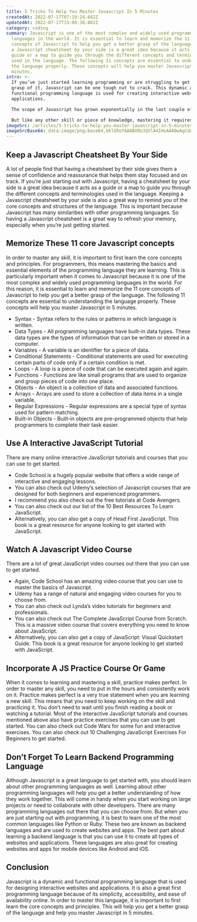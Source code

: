 ```yaml
---
title: 5 Tricks To Help You Master Javascript In 5 Minutes
createdAt: 2022-07-17T07:19:24.642Z
updatedAt: 2022-07-17T15:00:30.802Z
category: coding
summary: Javascript is one of the most complex and widely used programming
  languages in the world. It is essential to learn and memorize the 11 core
  concepts of Javascript to help you get a better grasp of the language. Having
  a Javascript cheatsheet by your side is a great idea because it acts as a
  guide or a map to guide you through the different concepts and terminologies
  used in the language. The following 11 concepts are essential to understanding
  the language properly. These concepts will help you master Javascript in 5
  minutes.
intro: >-
  If you’ve just started learning programming or are struggling to get a
  grasp of it, Javascript can be one tough nut to crack. This dynamic and
  functional programming language is used for creating interactive websites and
  applications. 

  The scope of Javascript has grown exponentially in the last couple of years due to its widespread use for designing interactive websites and developing mobile apps. In addition to that, it’s also a great first programming language because of its simplicity, accessibility, and ease of availability online. 

  But like any other skill or piece of knowledge, mastering it requires practice and perseverance. If you find yourself struggling with this programming language, read on for our 5 Tricks To Help You Master Javascript In 5 Minutes.
imageSrc: /articles/5-tricks-to-help-you-master-javascript-in-5-minutes.png
imageSrcBase64: data:image/png;base64,UklGRoYAAABXRUJQVlA4IHoAAABwAgCdASoKAAoAAUAmJbACdLoB+AADFg2tR+TgAP7YU3FZiwbFuBrV5bGmY3Oh2pqHn2vZPgLHpV+/Vsn0dqLzIwJXCrNxVtoT1cq2VkDad6a5+QZX/+7z903iq374LsArz1f6s1/g3/uB//HBH7CdcRBZA5LboAAAAA==
---
```


## Keep a Javascript Cheatsheet By Your Side

A lot of people find that having a cheatsheet by their side gives them a sense of confidence and reassurance that helps them stay focused and on track. 
If you’re just starting out with Javascript, having a cheatsheet by your side is a great idea because it acts as a guide or a map to guide you through the different concepts and terminologies used in the language. 
Keeping a Javascript cheatsheet by your side is also a great way to remind you of the core concepts and structures of the language. This is important because Javascript has many similarities with other programming languages. 
So having a Javascript cheatsheet is a great way to refresh your memory, especially when you’re just getting started.

## Memorize These 11 core Javascript concepts

In order to master any skill, it is important to first learn the core concepts and principles.
For programmers, this means mastering the basics and essential elements of the programming language they are learning.
This is particularly important when it comes to Javascript because it is one of the most complex and widely used programming languages in the world.
For this reason, it is essential to learn and memorize the 11 core concepts of Javascript to help you get a better grasp of the language. 
The following 11 concepts are essential to understanding the language properly. These concepts will help you master Javascript in 5 minutes.

- Syntax -
Syntax refers to the rules or patterns in which language is written.
- Data Types -
All programming languages have built-in data types. These data types are the types of information that can be written or stored in a computer.
- Variables -
A variable is an identifier for a piece of data.
- Conditional Statements -
Conditional statements are used for executing certain parts of code only if a certain condition is met.
- Loops -
A loop is a piece of code that can be executed again and again.
- Functions -
Functions are like small programs that are used to organize and group pieces of code into one place.
- Objects -
An object is a collection of data and associated functions.
- Arrays -
Arrays are used to store a collection of data items in a single variable.
- Regular Expressions -
Regular expressions are a special type of syntax used for pattern matching.
- Built-in Objects -
Built-in objects are pre-programmed objects that help programmers to complete their task easier.

## Use A Interactive JavaScript Tutorial

There are many online interactive JavaScript tutorials and courses that you can use to get started.
- Code School is a hugely popular website that offers a wide range of interactive and engaging lessons.
- You can also check out Udemy’s selection of Javascript courses that are designed for both beginners and experienced programmers.
- I recommend you also check out the free tutorials at Code Avengers.
- You can also check out our list of the 10 Best Resources To Learn JavaScript.
- Alternatively, you can also get a copy of Head First JavaScript. This book is a great resource for anyone looking to get started with JavaScript.

## Watch A Javascript Video Course

There are a lot of great JavaScript video courses out there that you can use to get started.
- Again, Code School has an amazing video course that you can use to master the basics of Javascript.
- Udemy has a range of natural and engaging video courses for you to choose from.
- You can also check out Lynda’s video tutorials for beginners and professionals.
- You can also check out The Complete JavaScript Course from Scratch. This is a massive video course that covers everything you need to know about JavaScript.
- Alternatively, you can also get a copy of JavaScript: Visual Quickstart Guide. This book is a great resource for anyone looking to get started with JavaScript.

## Incorporate A JS Practice Course Or Game

When it comes to learning and mastering a skill, practice makes perfect. 
In order to master any skill, you need to put in the hours and consistently work on it. 
Practice makes perfect is a very true statement when you are learning a new skill. 
This means that you need to keep working on the skill and practicing it. You don’t need to wait until you finish reading a book or watching a tutorial.
Most of the interactive JavaScript tutorials and courses mentioned above also have practice exercises that you can use to get started. 
You can also check out Code Wars for some fun and interactive exercises. 
You can also check out 10 Challenging JavaScript Exercises For Beginners to get started.

## Don’t Forget To Learn Backend Programming Language

Although Javascript is a great language to get started with, you should learn about other programming languages as well. 
Learning about other programming languages will help you get a better understanding of how they work together. This will come in handy when you start working on large projects or need to collaborate with other developers.
There are many programming languages out there that you can choose from. But when you are just starting out with programming, it is best to learn one of the most common languages like Python or Ruby.
These two are known as backend languages and are used to create websites and apps. 
The best part about learning a backend language is that you can use it to create all types of websites and applications.
These languages are also great for creating websites and apps for mobile devices like Android and iOS.

## Conclusion

Javascript is a dynamic and functional programming language that is used for designing interactive websites and applications. It is also a great first programming language because of its simplicity, accessibility, and ease of availability online. In order to master this language, it is important to first learn the core concepts and principles. This will help you get a better grasp of the language and help you master Javascript in 5 minutes.
